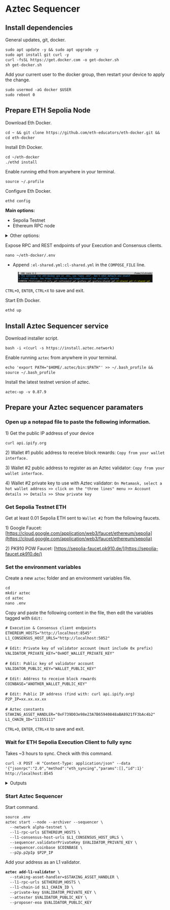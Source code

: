 # Aztec Sequencer

## Install dependencies

General updates, git, docker.&#x20;

```
sudo apt update -y && sudo apt upgrade -y
sudo apt install git curl -y
curl -fsSL https://get.docker.com -o get-docker.sh
sh get-docker.sh
```

Add your current user to the docker group, then restart your device to apply the change.&#x20;

```
sudo usermod -aG docker $USER
sudo reboot 0
```

## Prepare ETH Sepolia Node

Download Eth Docker.

```
cd ~ && git clone https://github.com/eth-educators/eth-docker.git && cd eth-docker
```

Install Eth Docker.

```
cd ~/eth-docker
./ethd install
```

Enable running ethd from anywhere in your terminal.

```
source ~/.profile
```

Configure Eth Docker.

```
ethd config
```

**Main options:**

* Sepolia Testnet
* Ethereum RPC node

<details>

<summary>Other options:</summary>

* Any consensus & execution client combination
* Do you want to expire pre-merge history?: `No`
* Checkpoint sync provider: `Leave as default`
* Use MEV Boost: `No`
* Use Grafana dashboards: `Yes`
* Fallback fee recipient address: `Use your own wallet address here`

</details>

Expose RPC and REST endpoints of your Execution and Consensus clients.

```
nano ~/eth-docker/.env
```

* Append `:el-shared.yml:cl-shared.yml` in the `COMPOSE_FILE` line.

<figure><img src="../.gitbook/assets/image.png" alt=""><figcaption></figcaption></figure>

&#x20;`CTRL+O`, `ENTER`, `CTRL+X` to save and exit.

Start Eth Docker.

```
ethd up
```

## Install Aztec Sequencer service

Download installer script.

```
bash -i <(curl -s https://install.aztec.network)
```

Enable running `aztec` from anywhere in your terminal.

```
echo 'export PATH="$HOME/.aztec/bin:$PATH"' >> ~/.bash_profile && source ~/.bash_profile
```

Install the latest testnet version of aztec.

```
aztec-up -v 0.87.9
```

## Prepare your Aztec sequencer paramaters&#x20;

### Open up a notepad file to paste the following information.

1\) Get the public IP address of your device

```
curl api.ipify.org
```

2\) Wallet #1 public address to receive block rewards: `Copy from your wallet interface.`

3\) Wallet #2 public address to register as an Aztec validator: `Copy from your wallet interface.`

4\) Wallet #2 private key to use with Aztec validator: `On Metamask, select a hot wallet address >> click on the "three lines" menu >> Account details >> Details >> Show private key`

### Get Sepolia Testnet ETH

Get at least 0.01 Sepolia ETH sent to `Wallet #2` from the following faucets.

1\) Google Faucet: [https://cloud.google.com/application/web3/faucet/ethereum/sepolia](https://cloud.google.com/application/web3/faucet/ethereum/sepolia)

2\) PK910 POW Faucet: [https://sepolia-faucet.pk910.de/](https://sepolia-faucet.pk910.de/)

### Set the environment variables

Create a new `aztec` folder and an environment variables file.

```
cd
mkdir aztec
cd aztec
nano .env
```

Copy and paste the following content in the file, then edit the variables tagged with `Edit:`&#x20;

```
# Execution & Consensus client endpoints
ETHEREUM_HOSTS="http://localhost:8545" 
L1_CONSENSUS_HOST_URLS="http://localhost:5052"

# Edit: Private key of validator account (must include 0x prefix)
VALIDATOR_PRIVATE_KEY="0xHOT_WALLET_PRIVATE_KEY"

# Edit: Public key of validator account
VALIDATOR_PUBLIC_KEY="WALLET_PUBLIC_KEY"

# Edit: Address to receive block rewards
COINBASE="ANOTHER_WALLET_PUBLIC_KEY"

# Edit: Public IP address (find with: curl api.ipify.org)
P2P_IP=xx.xx.xx.xx

# Aztec constants
STAKING_ASSET_HANDLER="0xF739D03e98e23A7B65940848aBA8921fF3bAc4b2"
L1_CHAIN_ID="11155111"
```

`CTRL+O`, `ENTER`, `CTRL+X` to save and exit.

### Wait for ETH Sepolia Execution Client to fully sync

Takes \~3 hours to sync. Check with this command.

```
curl -X POST -H "Content-Type: application/json" --data '{"jsonrpc":"2.0","method":"eth_syncing","params":[],"id":1}' http://localhost:8545
```

<details>

<summary>Outputs</summary>

**Synced:**

`"False"`

**Still syncing:**

`{"jsonrpc":"2.0","result":{"startingBlock":"0x0","currentBlock":"0x868853","highestBlock":"0x868853"},"id":1}`

</details>

### Start Aztec Sequencer

Start command.

```
source .env
aztec start --node --archiver --sequencer \
  --network alpha-testnet \
  --l1-rpc-urls $ETHEREUM_HOSTS \
  --l1-consensus-host-urls $L1_CONSENSUS_HOST_URLS \
  --sequencer.validatorPrivateKey $VALIDATOR_PRIVATE_KEY \
  --sequencer.coinbase $COINBASE \
  --p2p.p2pIp $P2P_IP
```

Add your address as an L1 validator.

<pre><code><strong>aztec add-l1-validator \
</strong>  --staking-asset-handler=$STAKING_ASSET_HANDLER \
  --l1-rpc-urls $ETHEREUM_HOSTS \
  --l1-chain-id $L1_CHAIN_ID \
  --private-key $VALIDATOR_PRIVATE_KEY \
  --attester $VALIDATOR_PUBLIC_KEY \
  --proposer-eoa $VALIDATOR_PUBLIC_KEY
</code></pre>
